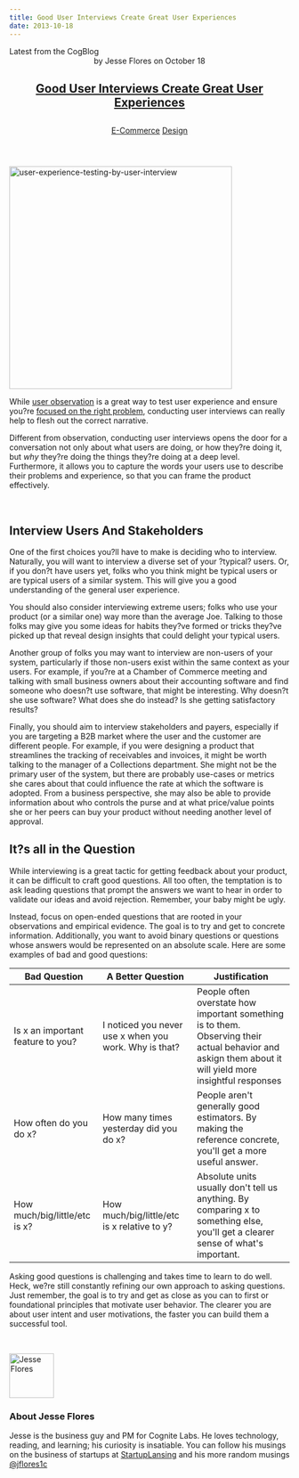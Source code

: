 ```yaml
---
title: Good User Interviews Create Great User Experiences
date: 2013-10-18
---
```


<article itemscope itemtype="http://schema.org/Blog"> 
<div class="container outside"> 
 <div class="featured-post" style="background-image: url(&quot;&quot;);"> 
  <div class="overlay"></div> 
  <div class="row-fluid"> 
   <span class="latest-post"> Latest from <span id="title" itemprop="name">the CogBlog</span> </span> 
  </div> 
  <header class="featured-header"> 
   <div class="row-fluid"> 
    <div class="span2"></div> 
    <div class="span8"> 
     <div class="row-fluid"> 
      <div class="span12 author">
        by 
       <span class="author-name" itemprop="author"><a class="author-link" href="http://www.cognitelabs.com/blog/author/jesse-flores" itemprop="url"></a> <span itemprop="name">Jesse Flores</span></span> on 
       <span class="publish-date" itemprop="datePublished"> October 18</span> 
      </div> 
     </div> 
     <hgroup class="row-fluid"> 
      <h1 class="latest-title" itemprop="headline"> <a href="../../../../com/cognitelabs/www/blog/user-interviews-and-user-experience-testing.html" itemprop="url"> <span id="hs_cos_wrapper_name" class="hs_cos_wrapper hs_cos_wrapper_meta_field hs_cos_wrapper_type_text" style="" data-hs-cos-general-type="meta_field" data-hs-cos-type="text">Good User Interviews Create Great User Experiences</span> </a> </h1> 
      <h2 class="post-synopsis" itemprop="alternativeHeadline"> <span id="hs_cos_wrapper_post_synopsis" class="hs_cos_wrapper hs_cos_wrapper_widget hs_cos_wrapper_type_text" style="" data-hs-cos-general-type="widget" data-hs-cos-type="text"></span> </h2> 
     </hgroup> 
     <div class="row-fluid"> 
      <span class="tags" itemprop="keywords"> <a href="http://www.cognitelabs.com/blog/topic/e-commerce" class="topic-tag">E-Commerce</a> <a href="http://www.cognitelabs.com/blog/topic/design" class="topic-tag">Design</a> </span> 
     </div> 
    </div> 
   </div> 
  </header> 
 </div> 
</div> 
<section class="blog-section" itemscope itemtype="http://schema.org/Blog"> 
 <div class="blog-post-wrapper cell-wrapper"> 
  <header class="section post-header"> 
  </header> 
  <div class="section post-body"> 
   <section itemprop="text"> 
    <span id="hs_cos_wrapper_post_body" class="hs_cos_wrapper hs_cos_wrapper_meta_field hs_cos_wrapper_type_rich_text" style="" data-hs-cos-general-type="meta_field" data-hs-cos-type="rich_text"><p><img alt="user-experience-testing-by-user-interview" class="wp-float-right size-medium wp-image-451 margin-top" src="http://cdn2.hubspot.net/hub/440551/file-1740138067-jpg/blog-files/7k0a0947-300x199.jpg?t=1441046336424&amp;width=400" width="400"></p> <p>While <a href="http://cognitelabs.com/user-experience-testing-with-observation/">user observation</a> is a great way to test user experience and ensure you?re <a href="http://cognitelabs.com/why-would-a-customer-use-your-app/">focused on the right problem</a>, conducting user interviews can really help to flesh out the correct narrative.</p> <p>Different from observation, conducting user interviews opens the door for a conversation not only about what users are doing, or how they?re doing it, but <em>why</em> they?re doing the things they?re doing at a deep level. Furthermore, it allows you to capture the words your users use to describe their problems and experience, so that you can frame the product effectively.</p> 
     <!--more--><br> <h2>Interview Users And Stakeholders</h2> <p>One of the first choices you?ll have to make is deciding who to interview. Naturally, you will want to interview a diverse set of your ?typical? users. Or, if you don?t have users yet, folks who you think might be typical users or are typical users of a similar system. This will give you a good understanding of the general user experience.</p> <p>You should also consider interviewing extreme users; folks who use your product (or a similar one) way more than the average Joe. Talking to those folks may give you some ideas for habits they?ve formed or tricks they?ve picked up that reveal design insights that could delight your typical users.</p> <p>Another group of folks you may want to interview are non-users of your system, particularly if those non-users exist within the same context as your users. For example, if you?re at a Chamber of Commerce meeting and talking with small business owners about their accounting software and find someone who doesn?t use software, that might be interesting. Why doesn?t she use software? What does she do instead? Is she getting satisfactory results? </p> <p>Finally, you should aim to interview stakeholders and payers, especially if you are targeting a B2B market where the user and the customer are different people. For example, if you were designing a product that streamlines the tracking of receivables and invoices, it might be worth talking to the manager of a Collections department. She might not be the primary user of the system, but there are probably use-cases or metrics she cares about that could influence the rate at which the software is adopted. From a business perspective, she may also be able to provide information about who controls the purse and at what price/value points she or her peers can buy your product without needing another level of approval.</p> <h2>It?s all in the Question</h2> <p>While interviewing is a great tactic for getting feedback about your product, it can be difficult to craft good questions. All too often, the temptation is to ask leading questions that prompt the answers we want to hear in order to validate our ideas and avoid rejection. Remember, your baby might be ugly.</p> <p>Instead, focus on open-ended questions that are rooted in your observations and empirical evidence. The goal is to try and get to concrete information. Additionally, you want to avoid binary questions or questions whose answers would be represented on an absolute scale. Here are some examples of bad and good questions:</p> 
     <table class="highlight"> 
      <thead> 
       <tr> 
        <th>Bad Question</th> 
        <th>A Better Question</th> 
        <th>Justification</th> 
       </tr> 
      </thead> 
      <tbody> 
       <tr> 
        <td>Is x an important feature to you?</td> 
        <td>I noticed you never use x when you work. Why is that?</td> 
        <td>People often overstate how important something is to them. Observing their actual behavior and askign them about it will yield more insightful responses</td> 
       </tr> 
       <tr> 
        <td>How often do you do x?</td> 
        <td>How many times yesterday did you do x?</td> 
        <td>People aren't generally good estimators. By making the reference concrete, you'll get a more useful answer.</td> 
       </tr> 
       <tr> 
        <td>How much/big/little/etc is x?</td> 
        <td>How much/big/little/etc is x relative to y?</td> 
        <td>Absolute units usually don't tell us anything. By comparing x to something else, you'll get a clearer sense of what's important.</td> 
       </tr> 
      </tbody> 
     </table> <p>Asking good questions is challenging and takes time to learn to do well. Heck, we?re still constantly refining our own approach to asking questions. Just remember, the goal is to try and get as close as you can to first or foundational principles that motivate user behavior. The clearer you are about user intent and user motivations, the faster you can build them a successful tool.</p> 
     <div class="promo">
      <a class="ebook-promo-main" href="http://cognitelabs.com/wp-content/uploads/2013/10/a-beginners-guide-to-designing-awesome-apps"><br> <img alt="" class="promo-img" src="http://cdn2.hubspot.net/hub/440551/file-1740137337-png/blog-files/design_method_ebook_cta.png?t=1441046336424"><br> </a>
     </div></span> 
   </section> 
   <span id="hs_cos_wrapper_blog_social_sharing" class="hs_cos_wrapper hs_cos_wrapper_widget hs_cos_wrapper_type_blog_social_sharing" style="" data-hs-cos-general-type="widget" data-hs-cos-type="blog_social_sharing"> 
    <div class="hs-blog-social-share"> 
     <ul class="hs-blog-social-share-list"> 
     </ul> 
    </div> </span> 
   <div id="author-bio" itemscope itemtype="http://schema.org/Person"> 
    <img width="80" height="80" class="avatar avatar-80 photo" src="https://app.hubspot.com/settings/avatar/ebb7b39b3263657e1a24516cf221203e" alt="Jesse Flores"> 
    <div id="author-info"> 
     <h3>About <span itemprop="givenName">Jesse Flores<span></span></span></h3> Jesse is the business guy and PM for Cognite Labs. He loves technology, reading, and learning; his curiosity is insatiable. You can follow his musings on the business of startups at 
     <a href="http://startuplansing.org">StartupLansing</a> and his more random musings 
     <a href="http://www.twitter.com/jflores1c">@jflores1c</a> 
    </div> 
    <div class="clear"></div> 
   </div> 
  </div> 
 </div> 
</section> 
</article>
